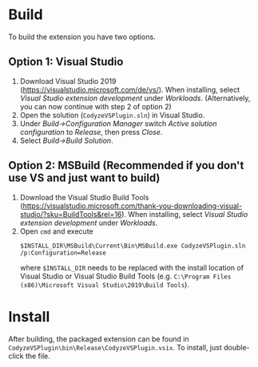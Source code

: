 # Build

To build the extension you have two options.

## Option 1: Visual Studio

1. Download Visual Studio 2019 (https://visualstudio.microsoft.com/de/vs/). When installing, select *Visual Studio extension development* under *Workloads*. (Alternatively, you can now continue with step 2 of option 2)
2. Open the solution (`CodyzeVSPlugin.sln`) in Visual Studio.
3. Under *Build->Configuration Manager* switch *Active solution configuration* to *Release*, then press *Close*.
4. Select *Build->Build Solution*.

## Option 2: MSBuild (Recommended if you don't use VS and just want to build)

1. Download the Visual Studio Build Tools (https://visualstudio.microsoft.com/thank-you-downloading-visual-studio/?sku=BuildTools&rel=16). When installing, select *Visual Studio extension development* under *Workloads*.
2. Open `cmd` and execute
    ```
    $INSTALL_DIR\MSBuild\Current\Bin\MSBuild.exe CodyzeVSPlugin.sln /p:Configuration=Release
    ```
   where `$INSTALL_DIR` needs to be replaced with the install location of Visual Studio or Visual Studio Build Tools (e.g. `C:\Program Files (x86)\Microsoft Visual Studio\2019\Build Tools`).

# Install

After building, the packaged extension can be found in `CodyzeVSPlugin\bin\Release\CodyzeVSPlugin.vsix`. To install, just double-click the file.
